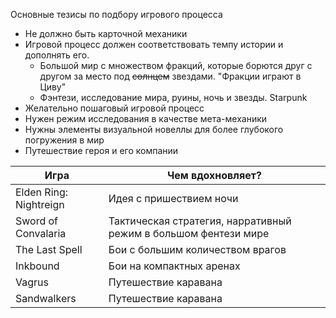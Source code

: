 Основные тезисы по подбору игрового процесса
- Не должно быть карточной механики
- Игровой процесс должен соответствовать темпу истории и дополнять его.
	- Большой мир с множеством фракций, которые борются друг с другом за место под ~~солнцем~~ звездами. "Фракции играют в Циву"
	- Фэнтези, исследование мира, руины, ночь и звезды. Starpunk
- Желательно пошаговый игровой процесс
- Нужен режим исследования в качестве мета-механики
- Нужны элементы визуальной новеллы для более глубокого погружения в мир
- Путешествие героя и его компании


| Игра                        | Чем вдохновляет?                                                |
| --------------------------- | --------------------------------------------------------------- |
| Elden Ring: Nightreign <br> | Идея с пришествием ночи                                         |
| Sword of Convalaria         | Тактическая стратегия, нарративный режим в большом фентези мире |
| The Last Spell              | Бои с большим количеством врагов                                |
| Inkbound                    | Бои на компактных аренах                                        |
| Vagrus                      | Путешествие каравана                                            |
| Sandwalkers                 | Путешествие каравана                                            |
